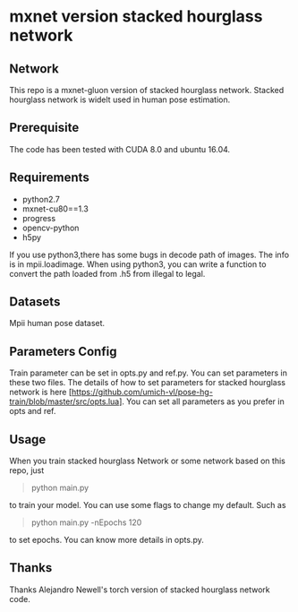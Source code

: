 # mxnet version stacked hourglass network

## Network
This repo is a mxnet-gluon version of stacked hourglass network. Stacked hourglass network is widelt used
in human pose estimation.

## Prerequisite
The code has been tested with CUDA 8.0 and ubuntu 16.04.

## Requirements
- python2.7
- mxnet-cu80==1.3
- progress
- opencv-python
- h5py

If you use python3,there has some bugs in decode path of images. The info is in mpii.loadimage. When using python3, you can
write a function to convert the path loaded from .h5 from illegal to legal.

## Datasets
Mpii human pose dataset.

## Parameters Config
Train parameter can be set in opts.py and ref.py. You can set parameters in these two 
files. The details of how to set parameters for stacked hourglass network is here [https://github.com/umich-vl/pose-hg-train/blob/master/src/opts.lua].
You can set all parameters as you prefer in opts and ref.

## Usage
When you train stacked hourglass Network or some network based on this repo, just 
>python main.py 

to train your model. You can use some flags to change my default. Such as 
>python main.py -nEpochs 120

to set epochs. You can know more details in opts.py. 

## Thanks
Thanks Alejandro Newell's torch version of stacked hourglass network code.
